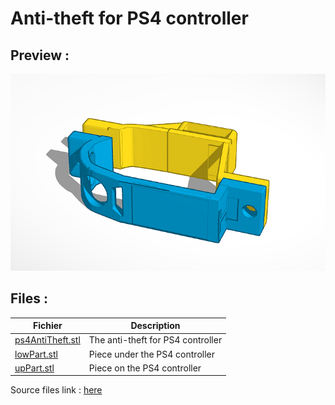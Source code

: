 # Anti-theft for PS4 controller 

## Preview : 

![preview](preview.png)

## Files :

Fichier | Description 
 --- | --- 
[ps4AntiTheft.stl](ps4AntiTheft.stl) | The anti-theft for PS4 controller
[lowPart.stl](lowPart.stl) | Piece under the PS4 controller 
[upPart.stl](upPart.stl) | Piece on the PS4 controller 

Source files link : [here](https://www.tinkercad.com/things/cUKvSolPlym-ps4-antitheft/edit?sharecode=OZZdO8cu8B4ZsMcBrqZXhPnbeizw17S5VZEJ5M8N6wI)

